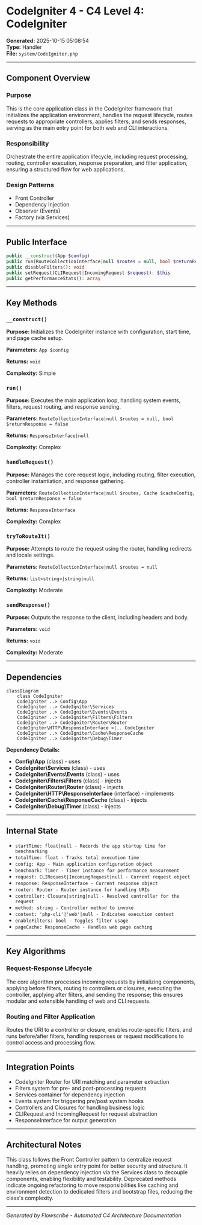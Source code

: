# CodeIgniter 4 - C4 Level 4: CodeIgniter

**Generated:** 2025-10-15 05:08:54  
**Type:** Handler  
**File:** `system/CodeIgniter.php`

---

## Component Overview

### Purpose
This is the core application class in the CodeIgniter framework that initializes the application environment, handles the request lifecycle, routes requests to appropriate controllers, applies filters, and sends responses, serving as the main entry point for both web and CLI interactions.

### Responsibility
Orchestrate the entire application lifecycle, including request processing, routing, controller execution, response preparation, and filter application, ensuring a structured flow for web applications.

### Design Patterns
- Front Controller
- Dependency Injection
- Observer (Events)
- Factory (via Services)

---

## Public Interface

```php
public __construct(App $config)
public run(RouteCollectionInterface|null $routes = null, bool $returnResponse = false): ResponseInterface|null
public disableFilters(): void
public setRequest(CLIRequest|IncomingRequest $request): $this
public getPerformanceStats(): array
```

---

## Key Methods

### `__construct()`

**Purpose:** Initializes the CodeIgniter instance with configuration, start time, and page cache setup.

**Parameters:** `App $config`

**Returns:** `void`

**Complexity:** Simple

### `run()`

**Purpose:** Executes the main application loop, handling system events, filters, request routing, and response sending.

**Parameters:** `RouteCollectionInterface|null $routes = null, bool $returnResponse = false`

**Returns:** `ResponseInterface|null`

**Complexity:** Complex

### `handleRequest()`

**Purpose:** Manages the core request logic, including routing, filter execution, controller instantiation, and response gathering.

**Parameters:** `RouteCollectionInterface|null $routes, Cache $cacheConfig, bool $returnResponse = false`

**Returns:** `ResponseInterface`

**Complexity:** Complex

### `tryToRouteIt()`

**Purpose:** Attempts to route the request using the router, handling redirects and locale settings.

**Parameters:** `RouteCollectionInterface|null $routes = null`

**Returns:** `list<string>|string|null`

**Complexity:** Moderate

### `sendResponse()`

**Purpose:** Outputs the response to the client, including headers and body.

**Parameters:** `void`

**Returns:** `void`

**Complexity:** Moderate

---

## Dependencies

```mermaid
classDiagram
    class CodeIgniter
    CodeIgniter ..> Config\App
    CodeIgniter ..> CodeIgniter\Services
    CodeIgniter ..> CodeIgniter\Events\Events
    CodeIgniter ..> CodeIgniter\Filters\Filters
    CodeIgniter ..> CodeIgniter\Router\Router
    CodeIgniter\HTTP\ResponseInterface <|.. CodeIgniter
    CodeIgniter ..> CodeIgniter\Cache\ResponseCache
    CodeIgniter ..> CodeIgniter\Debug\Timer
```

**Dependency Details:**

- **Config\App** (class) - uses
- **CodeIgniter\Services** (class) - uses
- **CodeIgniter\Events\Events** (class) - uses
- **CodeIgniter\Filters\Filters** (class) - injects
- **CodeIgniter\Router\Router** (class) - injects
- **CodeIgniter\HTTP\ResponseInterface** (interface) - implements
- **CodeIgniter\Cache\ResponseCache** (class) - injects
- **CodeIgniter\Debug\Timer** (class) - injects

---

## Internal State

- `startTime: float|null - Records the app startup time for benchmarking`
- `totalTime: float - Tracks total execution time`
- `config: App - Main application configuration object`
- `benchmark: Timer - Timer instance for performance measurement`
- `request: CLIRequest|IncomingRequest|null - Current request object`
- `response: ResponseInterface - Current response object`
- `router: Router - Router instance for handling URIs`
- `controller: Closure|string|null - Resolved controller for the request`
- `method: string - Controller method to invoke`
- `context: 'php-cli'|'web'|null - Indicates execution context`
- `enableFilters: bool - Toggles filter usage`
- `pageCache: ResponseCache - Handles web page caching`

---

## Key Algorithms

### Request-Response Lifecycle

The core algorithm processes incoming requests by initializing components, applying before filters, routing to controllers or closures, executing the controller, applying after filters, and sending the response; this ensures modular and extensible handling of web and CLI requests.

### Routing and Filter Application

Routes the URI to a controller or closure, enables route-specific filters, and runs before/after filters, handling responses or request modifications to control access and processing flow.


---

## Integration Points

- CodeIgniter Router for URI matching and parameter extraction
- Filters system for pre- and post-processing requests
- Services container for dependency injection
- Events system for triggering pre/post system hooks
- Controllers and Closures for handling business logic
- CLIRequest and IncomingRequest for request abstraction
- ResponseInterface for output generation

---

## Architectural Notes

This class follows the Front Controller pattern to centralize request handling, promoting single entry point for better security and structure. It heavily relies on dependency injection via the Services class to decouple components, enabling flexibility and testability. Deprecated methods indicate ongoing refactoring to move responsibilities like caching and environment detection to dedicated filters and bootstrap files, reducing the class's complexity.

---

*Generated by Flowscribe - Automated C4 Architecture Documentation*
